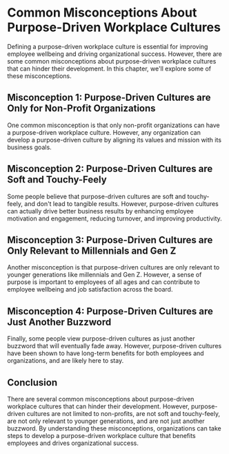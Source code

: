 Common Misconceptions About Purpose-Driven Workplace Cultures
=====================================================================================================================

Defining a purpose-driven workplace culture is essential for improving employee wellbeing and driving organizational success. However, there are some common misconceptions about purpose-driven workplace cultures that can hinder their development. In this chapter, we'll explore some of these misconceptions.

Misconception 1: Purpose-Driven Cultures are Only for Non-Profit Organizations
------------------------------------------------------------------------------

One common misconception is that only non-profit organizations can have a purpose-driven workplace culture. However, any organization can develop a purpose-driven culture by aligning its values and mission with its business goals.

Misconception 2: Purpose-Driven Cultures are Soft and Touchy-Feely
------------------------------------------------------------------

Some people believe that purpose-driven cultures are soft and touchy-feely, and don't lead to tangible results. However, purpose-driven cultures can actually drive better business results by enhancing employee motivation and engagement, reducing turnover, and improving productivity.

Misconception 3: Purpose-Driven Cultures are Only Relevant to Millennials and Gen Z
-----------------------------------------------------------------------------------

Another misconception is that purpose-driven cultures are only relevant to younger generations like millennials and Gen Z. However, a sense of purpose is important to employees of all ages and can contribute to employee wellbeing and job satisfaction across the board.

Misconception 4: Purpose-Driven Cultures are Just Another Buzzword
------------------------------------------------------------------

Finally, some people view purpose-driven cultures as just another buzzword that will eventually fade away. However, purpose-driven cultures have been shown to have long-term benefits for both employees and organizations, and are likely here to stay.

Conclusion
----------

There are several common misconceptions about purpose-driven workplace cultures that can hinder their development. However, purpose-driven cultures are not limited to non-profits, are not soft and touchy-feely, are not only relevant to younger generations, and are not just another buzzword. By understanding these misconceptions, organizations can take steps to develop a purpose-driven workplace culture that benefits employees and drives organizational success.
